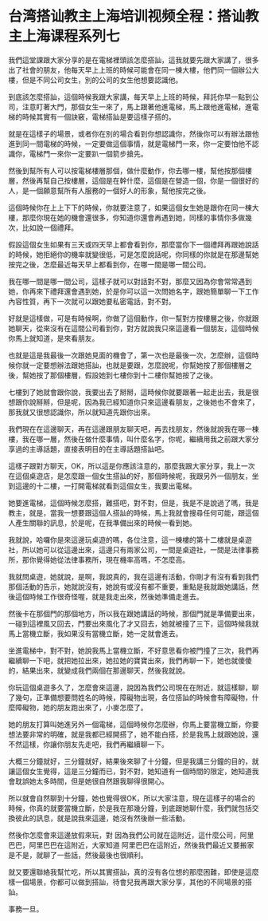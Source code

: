 # 台湾搭讪教主上海培训视频全程：搭讪教主上海课程系列七

我們這堂課跟大家分享的是在電梯裡頭該怎麼搭訕，這我就要先跟大家講了，很多出了社會的朋友，他每天早上上班的時候可能會在同一棟大樓，他們同一個辦公大樓，但是不同公司女生，別的公司的女生他想要認識他。

到底該怎麼搭訕，這個時候我跟大家講，每天早上上班的時候，拜託你早一點到公司，注意盯著大門，那個女生一來了，馬上跟著他進電梯，馬上跟他進電梯，進電梯的時候其實有一個訣竅，電梯搭訕是要這樣子搭的。

就是在這樣子的場景，或者你在別的場合看到你想認識你，然後你可以有辦法跟他進到同一間電梯的時候，一定要做這個事情，就是電梯門一來，你一定要怕他不認識你，電梯門一來你一定要趴一個箭步搶先。

然後到幫所有人可以按電梯樓層那個，做什麼動作，你去哪一樓，幫他按那個樓層，然後再幫自己按樓層，這個是在幹什麼，這個是在營造一個，你是一個很好的人，是一個願意幫所有人服務的一個好人的形象，幫他按完之後。

這個時候你在上上下下的時候，你就要注意了，如果這個女生她是跟你在同一棟大樓，那麼你現在她的機會還很多，你知道你還會再遇到她，同樣的事情你多做幾次，比如說一個禮拜。

假設這個女生如果有三天或四天早上都會看到你，那麼當你下一個禮拜再跟她說話的時候，她拒絕你的機率就變很低，可是怎麼說話呢，你同樣的你就是在那邊幫她按完之後，怎麼最近每天早上都看到你，在哪一間是哪一間公司。

我在哪一間是哪一間公司，這樣子就可以對話對不對，那麼又因為你會常常遇到她，你再來下禮拜還會遇到她，於是你可以這一次問她名字，跟她簡單聊一下工作內容性質，再下一次就可以跟她要私密電話，對不對。

好就是這樣做，可是有時候啊，你做了這個動作，你一幫對方按樓層之後，你就跟她聊天，從來沒有在這間公司看到你，對方就說我只來這邊看一個朋友，這個時候你馬上就知道，是來看朋友。

也就是這是我最後一次跟她見面的機會了，第一次也是最後一次，怎麼辦，這個時候你就一定要想辦法跟她搭訕，也就是要跟，怎麼說呢，你幫她按了那個樓層之後，幫她按了那個樓層，假設她到七樓你到十二樓你幫她按了之後。

七樓到了她就會跟你說，我要出去了掰掰，這時候你就要跟著一起走出去，我是很想跟你說掰掰，但是呢，因為我已經知道你只來這邊看朋友，之後她也不會來了，那我就又很想認識你，所以就知道先跟你出來。

我們現在在這邊聊天，再在這邊跟朋友聊天吧，再去找朋友，然後就說我在哪一棟樓，我在哪一層，然後在做什麼事情，叫什麼名字，你呢，繼續用我之前跟大家分享過的主導話題，直接表明目的在主導話題搭訕吧。

這樣子跟對方聊天，OK，所以這是你應該注意的，那麼我跟大家分享，我上一次在這個桌遊店，是怎麼跟一個女生搭訕的好，那個時候呢，我跟另外一個朋友，坐到這邊的十二樓，一打開電梯就看到這個女生，我要出電梯。

她要進電梯，這個時候怎麼搭，難搭吧，對不對，但是，我是不是說過了嗎，我是教主，就是，當我一想要跟這個人搭訕的時候，馬上我就會搜尋任何可能，跟這個人產生關聯的訊息，於是呢，在我準備出來的時候一看到她。

我就說，哈囉你是來這邊玩桌遊的嗎，各位注意，這一棟樓的第十二樓就是桌遊社，所以她可以從這邊出來，這邊只有兩家公司，一間是桌遊社，一間是法律事務所，那你覺得她從法律事務所，現在機率高嗎，不怎麼高。

我就問桌遊，她就說，是啊，我說真的，我在這邊有活動，你剛才有沒有看到我們那個活動的告示，她就說沒有，她說有或沒有都不重要，重點是我就跟她講話，然後這個時候工作很奇怪喔，就是我走出來，然後她準備走進去。

然後卡在那個門的那個地方，所以我在跟她講話的時候，那個門就是準備要出來，一碰到這裡風又回去，門要出來風化了才又回去，她就被撞了三下，這個時候我就馬上當機立斷，我如果沒有當機立斷，她一定就會進去。

坐進電梯中，對不對，她說我馬上當機立斷，不好意思看你被門撞了三次，我們再繼續聊一下吧，就把她拉出來，她拉她的寶寶出來，我們再聊一下，她也就傻傻的，結果出來，就變成我們兩個在那邊聊天，然後我就說。

你玩這個桌遊多久了，怎麼會來這邊，說因為我們公司現在在附近，就這樣聊，聊了幾句，正準備想要問姓名的時候，障礙物出現，各位搭訕的時候會有障礙物，什麼障礙物，她的朋友跑出來了，小麥怎麼了。

她的朋友打算叫她進另外一個電梯，這個時候你怎麼辦，你馬上要當機立斷，你要想法要非常的明確，就是我都已經開搭了，她不能白搭，於是我馬上就跟她說，還不然這樣，你讓你朋友先走吧，我們再繼續聊一下。

大概三分鐘就好，三分鐘就好，結果後來聊了十分鐘，但是我講三分鐘的目的，就讓這個女生覺得，這是三分鐘而已，對不對，她知道有一個時間的限定，她知道我會耽誤她太多時間，但是她很自然跟我聊得很開心。

所以就會自然聊到十分鐘，她也覺得很OK，所以大家注意，現在這樣子的場合的時候，你真的就要當機立斷，於是我在那幾分鐘，到底跟她聊什麼，我們就包括交換彼此的訊息，就是說我來這邊，她沒有然後辦一些活動。

然後你怎麼會來這邊放假來玩，對 因為我們公司就在這附近，這什麼公司，阿里巴巴，阿里巴巴在這附近，大家知道 阿里巴巴在這附近，然後我們最近又要搬家是不是，就聊了一些話，然後最後也很順利。

就又要還聯絡我幫忙吃，所以其實搭訕，真的沒有各位想的那麼困難，即使是這麼樣一個場景，你都可以做到搭訕，待會兒我再跟大家分享，其他的不同場景的搭訕。

事務一旦。